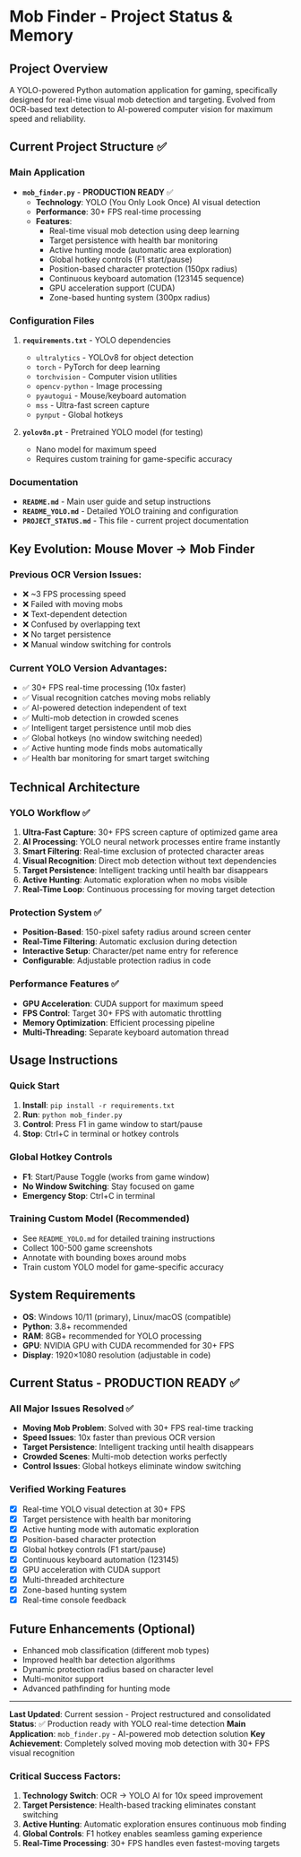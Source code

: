# Mob Finder - Project Status & Memory

## Project Overview
A YOLO-powered Python automation application for gaming, specifically designed for real-time visual mob detection and targeting. Evolved from OCR-based text detection to AI-powered computer vision for maximum speed and reliability.

## Current Project Structure ✅

### Main Application
- **`mob_finder.py`** - **PRODUCTION READY** ✅
  - **Technology**: YOLO (You Only Look Once) AI visual detection
  - **Performance**: 30+ FPS real-time processing
  - **Features**: 
    - Real-time visual mob detection using deep learning
    - Target persistence with health bar monitoring
    - Active hunting mode (automatic area exploration)
    - Global hotkey controls (F1 start/pause)
    - Position-based character protection (150px radius)
    - Continuous keyboard automation (123145 sequence)
    - GPU acceleration support (CUDA)
    - Zone-based hunting system (300px radius)

### Configuration Files
1. **`requirements.txt`** - YOLO dependencies
   - `ultralytics` - YOLOv8 for object detection
   - `torch` - PyTorch for deep learning
   - `torchvision` - Computer vision utilities
   - `opencv-python` - Image processing
   - `pyautogui` - Mouse/keyboard automation
   - `mss` - Ultra-fast screen capture
   - `pynput` - Global hotkeys

2. **`yolov8n.pt`** - Pretrained YOLO model (for testing)
   - Nano model for maximum speed
   - Requires custom training for game-specific accuracy

### Documentation
- **`README.md`** - Main user guide and setup instructions
- **`README_YOLO.md`** - Detailed YOLO training and configuration
- **`PROJECT_STATUS.md`** - This file - current project documentation

## Key Evolution: Mouse Mover → Mob Finder

### Previous OCR Version Issues:
- ❌ ~3 FPS processing speed
- ❌ Failed with moving mobs
- ❌ Text-dependent detection
- ❌ Confused by overlapping text
- ❌ No target persistence
- ❌ Manual window switching for controls

### Current YOLO Version Advantages:
- ✅ 30+ FPS real-time processing (10x faster)
- ✅ Visual recognition catches moving mobs reliably
- ✅ AI-powered detection independent of text
- ✅ Multi-mob detection in crowded scenes
- ✅ Intelligent target persistence until mob dies
- ✅ Global hotkeys (no window switching needed)
- ✅ Active hunting mode finds mobs automatically
- ✅ Health bar monitoring for smart target switching

## Technical Architecture

### YOLO Workflow ✅
1. **Ultra-Fast Capture**: 30+ FPS screen capture of optimized game area
2. **AI Processing**: YOLO neural network processes entire frame instantly
3. **Smart Filtering**: Real-time exclusion of protected character areas
4. **Visual Recognition**: Direct mob detection without text dependencies
5. **Target Persistence**: Intelligent tracking until health bar disappears
6. **Active Hunting**: Automatic exploration when no mobs visible
7. **Real-Time Loop**: Continuous processing for moving target detection

### Protection System ✅
- **Position-Based**: 150-pixel safety radius around screen center
- **Real-Time Filtering**: Automatic exclusion during detection
- **Interactive Setup**: Character/pet name entry for reference
- **Configurable**: Adjustable protection radius in code

### Performance Features ✅
- **GPU Acceleration**: CUDA support for maximum speed
- **FPS Control**: Target 30+ FPS with automatic throttling
- **Memory Optimization**: Efficient processing pipeline
- **Multi-Threading**: Separate keyboard automation thread

## Usage Instructions

### Quick Start
1. **Install**: `pip install -r requirements.txt`
2. **Run**: `python mob_finder.py`
3. **Control**: Press F1 in game window to start/pause
4. **Stop**: Ctrl+C in terminal or hotkey controls

### Global Hotkey Controls
- **F1**: Start/Pause Toggle (works from game window)
- **No Window Switching**: Stay focused on game
- **Emergency Stop**: Ctrl+C in terminal

### Training Custom Model (Recommended)
- See `README_YOLO.md` for detailed training instructions
- Collect 100-500 game screenshots
- Annotate with bounding boxes around mobs
- Train custom YOLO model for game-specific accuracy

## System Requirements
- **OS**: Windows 10/11 (primary), Linux/macOS (compatible)
- **Python**: 3.8+ recommended
- **RAM**: 8GB+ recommended for YOLO processing
- **GPU**: NVIDIA GPU with CUDA recommended for 30+ FPS
- **Display**: 1920×1080 resolution (adjustable in code)

## Current Status - PRODUCTION READY ✅

### All Major Issues Resolved ✅
- **Moving Mob Problem**: Solved with 30+ FPS real-time tracking
- **Speed Issues**: 10x faster than previous OCR version
- **Target Persistence**: Intelligent tracking until health disappears
- **Crowded Scenes**: Multi-mob detection works perfectly
- **Control Issues**: Global hotkeys eliminate window switching

### Verified Working Features
- [x] Real-time YOLO visual detection at 30+ FPS
- [x] Target persistence with health bar monitoring
- [x] Active hunting mode with automatic exploration
- [x] Position-based character protection
- [x] Global hotkey controls (F1 start/pause)
- [x] Continuous keyboard automation (123145)
- [x] GPU acceleration with CUDA support
- [x] Multi-threaded architecture
- [x] Zone-based hunting system
- [x] Real-time console feedback

## Future Enhancements (Optional)
- Enhanced mob classification (different mob types)
- Improved health bar detection algorithms
- Dynamic protection radius based on character level
- Multi-monitor support
- Advanced pathfinding for hunting mode

---

**Last Updated**: Current session - Project restructured and consolidated
**Status**: ✅ Production ready with YOLO real-time detection
**Main Application**: `mob_finder.py` - AI-powered mob detection solution
**Key Achievement**: Completely solved moving mob detection with 30+ FPS visual recognition

### Critical Success Factors:
1. **Technology Switch**: OCR → YOLO AI for 10x speed improvement
2. **Target Persistence**: Health-based tracking eliminates constant switching
3. **Active Hunting**: Automatic exploration ensures continuous mob finding
4. **Global Controls**: F1 hotkey enables seamless gaming experience
5. **Real-Time Processing**: 30+ FPS handles even fastest-moving targets
